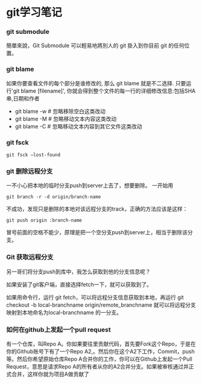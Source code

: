 git学习笔记
=========

### git submodule

簡單來說，Git Submodule 可以輕易地將別人的 git 掛入到你目前 git 的任何位置。

### git blame

如果你要查看文件的每个部分是谁修改的, 那么 git blame 就是不二选择. 只要运行'git blame [filename]', 你就会得到整个文件的每一行的详细修改信息:包括SHA串,日期和作者

* git blame -w # 忽略移除空白这类改动
* git blame -M # 忽略移动文本内容这类改动
* git blame -C # 忽略移动文本内容到其它文件这类改动

### git fsck

    git fsck –lost-found

### git 删除远程分支

一不小心把本地的临时分支push到server上去了，想要删除。
一开始用

    git branch -r -d origin/branch-name

不成功，发现只是删除的本地对该远程分支的track，正确的方法应该是这样：

    git push origin :branch-name

冒号前面的空格不能少，原理是把一个空分支push到server上，相当于删除该分支。

### Git 获取远程分支

另一哥们将分支push到库中，我怎么获取到他的分支信息呢？

如果安装了git客户端，直接选择fetch一下，就可以获取到了。

如果用命令行，运行 git fetch，可以将远程分支信息获取到本地，再运行 git checkout -b local-branchname origin/remote_branchname  就可以将远程分支映射到本地命名为local-branchname  的一分支。 

### 如何在github上发起一个pull request

有一个仓库，叫Repo A。你如果要往里贡献代码，首先要Fork这个Repo，于是在你的Github账号下有了一个Repo A2,。然后你在这个A2下工作，Commit，push等。然后你希望原始仓库Repo A合并你的工作，你可以在Github上发起一个Pull Request，意思是请求Repo A的所有者从你的A2合并分支。如果被审核通过并正式合并，这样你就为项目A做贡献了
